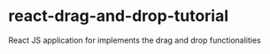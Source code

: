 # react-drag-and-drop-tutorial
React JS application for implements the drag and drop functionalities
